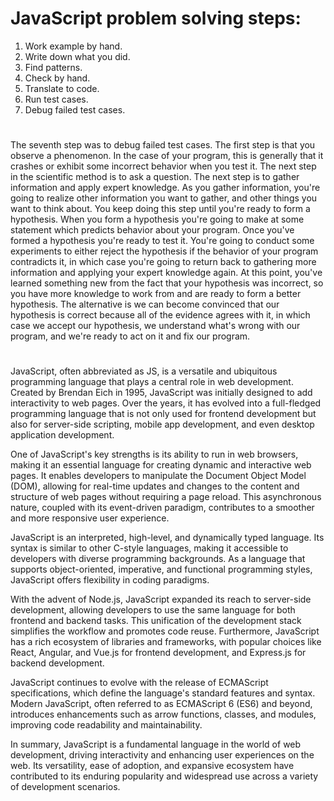 # JavaScript problem solving steps:
1) Work example by hand.
2)  Write down what you did.
3) Find patterns.
 4) Check by hand.
 5) Translate to code.
 6) Run test cases.
7) Debug failed test cases.
   #
The seventh step was to debug failed test cases.
The first step is that you observe a phenomenon. In the case of your program, this is generally that it crashes or exhibit some incorrect behavior when you test it.
The next step in the scientific method is to ask a question. 
The next step is to gather information and apply expert knowledge.  As you gather information, you're going to realize other information you want to gather, and other things you want to think about. You keep doing this step until you're ready to form a hypothesis. When you form a hypothesis you're going to make at some statement which predicts behavior about your program. 
Once you've formed a hypothesis you're ready to test it. You're going to conduct some experiments to either reject the hypothesis if the behavior of your program contradicts it, in which case you're going to return back to gathering more information and applying your expert knowledge again. At this point, you've learned something new from the fact that your hypothesis was incorrect, so you have more knowledge to work from and are ready to form a better hypothesis. The alternative is we can become convinced that our hypothesis is correct because all of the evidence agrees with it, in which case we accept our hypothesis, we understand what's wrong with our program, and we're ready to act on it and fix our program.

#
JavaScript, often abbreviated as JS, is a versatile and ubiquitous programming language that plays a central role in web development. Created by Brendan Eich in 1995, JavaScript was initially designed to add interactivity to web pages. Over the years, it has evolved into a full-fledged programming language that is not only used for frontend development but also for server-side scripting, mobile app development, and even desktop application development.

One of JavaScript's key strengths is its ability to run in web browsers, making it an essential language for creating dynamic and interactive web pages. It enables developers to manipulate the Document Object Model (DOM), allowing for real-time updates and changes to the content and structure of web pages without requiring a page reload. This asynchronous nature, coupled with its event-driven paradigm, contributes to a smoother and more responsive user experience.

JavaScript is an interpreted, high-level, and dynamically typed language. Its syntax is similar to other C-style languages, making it accessible to developers with diverse programming backgrounds. As a language that supports object-oriented, imperative, and functional programming styles, JavaScript offers flexibility in coding paradigms.

With the advent of Node.js, JavaScript expanded its reach to server-side development, allowing developers to use the same language for both frontend and backend tasks. This unification of the development stack simplifies the workflow and promotes code reuse. Furthermore, JavaScript has a rich ecosystem of libraries and frameworks, with popular choices like React, Angular, and Vue.js for frontend development, and Express.js for backend development.

JavaScript continues to evolve with the release of ECMAScript specifications, which define the language's standard features and syntax. Modern JavaScript, often referred to as ECMAScript 6 (ES6) and beyond, introduces enhancements such as arrow functions, classes, and modules, improving code readability and maintainability.

In summary, JavaScript is a fundamental language in the world of web development, driving interactivity and enhancing user experiences on the web. Its versatility, ease of adoption, and expansive ecosystem have contributed to its enduring popularity and widespread use across a variety of development scenarios.
